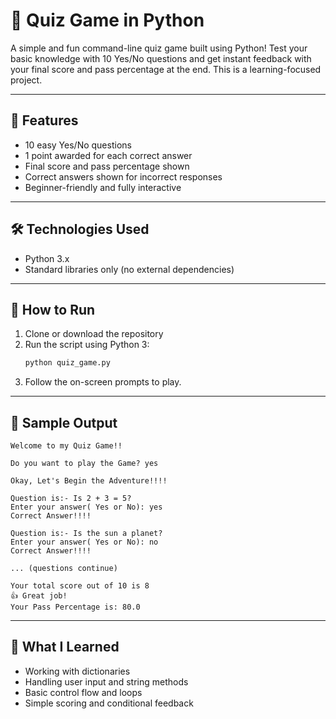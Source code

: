 # 🧠 Quiz Game in Python

A simple and fun command-line quiz game built using Python!
Test your basic knowledge with 10 Yes/No questions and get instant feedback with your final score and pass percentage at the end.
This is a learning-focused project.

---

## 📌 Features

- 10 easy Yes/No questions
- 1 point awarded for each correct answer
- Final score and pass percentage shown
- Correct answers shown for incorrect responses
- Beginner-friendly and fully interactive

---

## 🛠️ Technologies Used

- Python 3.x
- Standard libraries only (no external dependencies)

---

## 🚀 How to Run

1. Clone or download the repository  
2. Run the script using Python 3:  
   ```bash
   python quiz_game.py
3. Follow the on-screen prompts to play.

---

## 📌 Sample Output
```
Welcome to my Quiz Game!!

Do you want to play the Game? yes

Okay, Let's Begin the Adventure!!!!

Question is:- Is 2 + 3 = 5?
Enter your answer( Yes or No): yes
Correct Answer!!!!

Question is:- Is the sun a planet?
Enter your answer( Yes or No): no
Correct Answer!!!!

... (questions continue)

Your total score out of 10 is 8
👍 Great job!
Your Pass Percentage is: 80.0
```

---

## 🎯 What I Learned

- Working with dictionaries
- Handling user input and string methods
- Basic control flow and loops
- Simple scoring and conditional feedback
